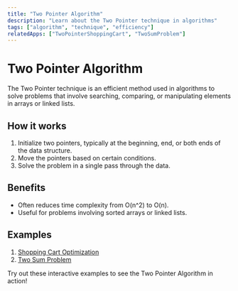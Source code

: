```yaml
---
title: "Two Pointer Algorithm"
description: "Learn about the Two Pointer technique in algorithms"
tags: ["algorithm", "technique", "efficiency"]
relatedApps: ["TwoPointerShoppingCart", "TwoSumProblem"]
---
```


# Two Pointer Algorithm

The Two Pointer technique is an efficient method used in algorithms to solve problems that involve searching, comparing, or manipulating elements in arrays or linked lists.

## How it works

1. Initialize two pointers, typically at the beginning, end, or both ends of the data structure.
2. Move the pointers based on certain conditions.
3. Solve the problem in a single pass through the data.

## Benefits

- Often reduces time complexity from O(n^2) to O(n).
- Useful for problems involving sorted arrays or linked lists.

## Examples

1. [Shopping Cart Optimization](/apps/two-pointer-shopping-cart)
2. [Two Sum Problem](/apps/two-sum-problem)

Try out these interactive examples to see the Two Pointer Algorithm in action!
